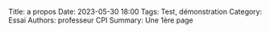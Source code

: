 Title: a propos
Date: 2023-05-30 18:00
Tags: Test, démonstration
Category: Essai
Authors: professeur CPI
Summary: Une 1ère page